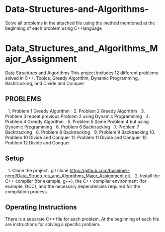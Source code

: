 # Data-Structures-and-Algorithms-
Solve all problems in the attached file using the method mentioned at the beginning of each problem using C++language
# Data_Structures_and_Algorithms_Major_Assignment
Data Structures and Algorithms
This project includes 12 different problems solved in C++.
Topics; Greedy Algorithm, Dynamic Programming, Backtracking, and Divide and Conquer

## PROBLEMS
 1.⁠ ⁠Problem 1 Greedy Algorithm
 2.⁠ ⁠Problem 2 Greedy Algorithm
 3.⁠ ⁠Problem 3 repeat previous Problem 2 using Dynamic Programming
 4.⁠ ⁠Problem 4 Greedy Algorithm
 5.⁠ ⁠Problem 5 Same Problem 4 but using Dynamic Programming
 6.⁠ ⁠Problem 6 Backtracking
 7.⁠ ⁠Problem 7 Backtracking
 8.⁠ ⁠Problem 8 Backtracking
 9.⁠ ⁠Problem 9 Backtracking
10.⁠ ⁠Problem 10 Divide and Conquer
11.⁠ ⁠Problem 11 Divide and Conquer
12.⁠ ⁠Problem 12 Divide and Conquer

## Setup
 1.⁠ ⁠Clone the project: ⁠ git clone https://github.com/buseipek-ncrgl/Data_Structures_and_Algorithms_Major_Assignment.git ⁠
 2.⁠ ⁠Install the C++ compiler (for example, g++), the C++ compiler environment (for example, GCC), and the necessary dependencies required for the compilation process.

## Operating Instructions
There is a separate C++ file for each problem. At the beginning of each file are instructions for solving a specific problem.

